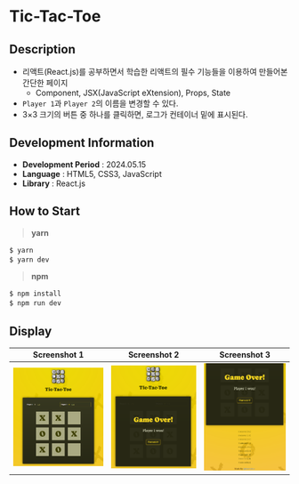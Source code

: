 # Tic-Tac-Toe

## Description

- 리액트(React.js)를 공부하면서 학습한 리액트의 필수 기능들을 이용하여 만들어본 간단한 페이지
  - Component, JSX(JavaScript eXtension), Props, State
- `Player 1`과 `Player 2`의 이름을 변경할 수 있다.
- 3×3 크기의 버튼 중 하나를 클릭하면, 로그가 컨테이너 밑에 표시된다.

## Development Information

- **Development Period** : 2024.05.15
- **Language** : HTML5, CSS3, JavaScript
- **Library** : React.js

## How to Start

> **yarn**

```bash
$ yarn
$ yarn dev
```

> **npm**

```bash
$ npm install
$ npm run dev
```

## Display

|              Screenshot 1              |              Screenshot 2              |              Screenshot 3              |
| :------------------------------------: | :------------------------------------: | :------------------------------------: |
| ![Web Page Screenshot 1](picture1.png) | ![Web Page Screenshot 2](picture2.png) | ![Web Page Screenshot 3](picture3.png) |
